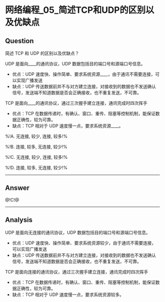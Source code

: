 # 网络编程_05_简述TCP和UDP的区别以及优缺点

## Question
简述 TCP 和 UDP 的区别以及优缺点？

UDP 是面向____的通讯协议，UDP 数据包括目的端口号和源端口号信息。
- 优点：UDP 速度快、操作简单、要求系统资源____，由于通讯不需要连接，可以实现广播发送
- 缺点：UDP 传送数据前并不与对方建立连接，对接收到的数据也不发送确认信号，发送端不知道数据是否会正确接收，也不重复发送，不可靠。

TCP 是面向____的通讯协议，通过三次握手建立连接，通讯完成时四次挥手
- 优点：TCP 在数据传递时，有确认、窗口、重传、阻塞等控制机制，能保证数据正确性，较为可靠。
- 缺点：TCP 相对于 UDP 速度慢一点，要求系统资源____。

%!A. 无连接, 较少, 连接, 较多!%

%!B. 连接, 较多, 无连接, 较少!%

%!C. 无连接, 较少, 连接, 较多!%

%!D. 连接, 较多, 无连接, 较少!%

----

## Answer
@!C!@

----

## Analysis

UDP 是面向无连接的通讯协议，UDP 数据包括目的端口号和源端口号信息。
- 优点：UDP 速度快、操作简单、要求系统资源较少，由于通讯不需要连接，可以实现广播发送
- 缺点：UDP 传送数据前并不与对方建立连接，对接收到的数据也不发送确认信号，发送端不知道数据是否会正确接收，也不重复发送，不可靠。

TCP 是面向连接的通讯协议，通过三次握手建立连接，通讯完成时四次挥手
- 优点：TCP 在数据传递时，有确认、窗口、重传、阻塞等控制机制，能保证数据正确性，较为可靠。
- 缺点：TCP 相对于 UDP 速度慢一点，要求系统资源较多。